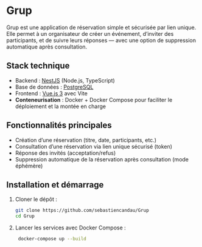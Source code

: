 # Grup

Grup est une application de réservation simple et sécurisée par lien unique.  
Elle permet à un organisateur de créer un événement, d’inviter des participants, et de suivre leurs réponses — avec une option de suppression automatique après consultation.

## Stack technique

- Backend : [NestJS](https://nestjs.com/) (Node.js, TypeScript)
- Base de données : [PostgreSQL](https://www.postgresql.org/)
- Frontend : [Vue.js 3](https://vuejs.org/) avec Vite
- **Conteneurisation** : Docker + Docker Compose pour faciliter le déploiement et la montée en charge  

## Fonctionnalités principales

- Création d’une réservation (titre, date, participants, etc.)
- Consultation d’une réservation via lien unique sécurisé (token)
- Réponse des invités (acceptation/refus)
- Suppression automatique de la réservation après consultation (mode éphémère)

## Installation et démarrage

1. Cloner le dépôt :
   ```bash
   git clone https://github.com/sebastiencandau/Grup
   cd Grup

2. Lancer les services avec Docker Compose :
   ```bash
    docker-compose up --build
